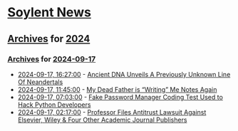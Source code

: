 # [Soylent News](../../../README.md)

## [Archives](../../index.md) for [2024](../index.md)

### [Archives](../../index.md) for [2024-09-17](index.md)

* [2024-09-17, 16:27:00](https://soylentnews.org/article.pl?sid=24/09/16/1152235&from=rss) - [Ancient DNA Unveils A Previously Unknown Line Of Neandertals](https://soylentnews.org/article.pl?sid=24/09/16/1152235&from=rss)
* [2024-09-17, 11:45:00](https://soylentnews.org/article.pl?sid=24/09/15/1339250&from=rss) - [My Dead Father is “Writing” Me Notes Again](https://soylentnews.org/article.pl?sid=24/09/15/1339250&from=rss)
* [2024-09-17, 07:03:00](https://soylentnews.org/article.pl?sid=24/09/15/1320239&from=rss) - [Fake Password Manager Coding Test Used to Hack Python Developers](https://soylentnews.org/article.pl?sid=24/09/15/1320239&from=rss)
* [2024-09-17, 02:17:00](https://soylentnews.org/article.pl?sid=24/09/15/1312208&from=rss) - [Professor Files Antitrust Lawsuit Against Elsevier, Wiley & Four Other Academic Journal Publishers](https://soylentnews.org/article.pl?sid=24/09/15/1312208&from=rss)

